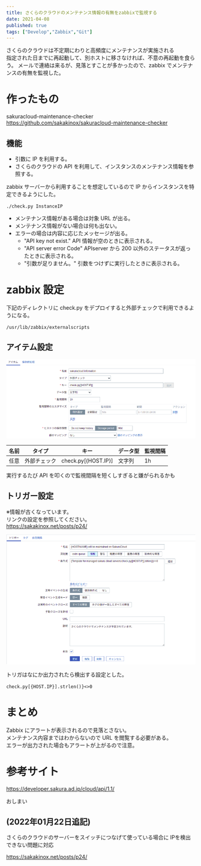 ```yaml
---
title: さくらのクラウドのメンテナンス情報の有無をzabbixで監視する
date: 2021-04-08
published: true
tags: ["Develop","Zabbix","Git"]
---
```


さくらのクラウドは不定期にわりと高頻度にメンテナンスが実施される  
指定された日までに再起動して、別ホストに移さなければ、不意の再起動を食らう。
メールで連絡は来るが、見落とすことが多かったので、zabbix でメンテナンスの有無を監視した。

# 作ったもの

sakuracloud-maintenance-checker  
https://github.com/sakakinox/sakuracloud-maintenance-checker

## 機能

- 引数に IP を利用する。
- さくらのクラウドの API を利用して、インスタンスのメンテナンス情報を参照する。

zabbix サーバーから利用することを想定しているので IP からインスタンスを特定できるようにした。

```shell
./check.py InstanceIP
```

- メンテナンス情報がある場合は対象 URL が出る。
- メンテナンス情報がない場合は何も出ない。
- エラーの場合は内容に応じたメッセージが出る。
  - "API key not exist." API 情報が空のときに表示される。
  - "API server error Code" APIserver から 200 以外のステータスが返ったときに表示される。
  - "引数が足りません。" 引数をつけずに実行したときに表示される。

# zabbix 設定

下記のディレクトリに check.py をデプロイすると外部チェックで利用できるようになる。

```
/usr/lib/zabbix/externalscripts
```

## アイテム設定

![アイテム設定](../image/p11/itemsettings.png)

| 名前 | タイプ       | キー                | データ型 | 監視間隔 |
| ---- | ------------ | ------------------- | -------- | -------- |
| 任意 | 外部チェック | check.py[{HOST.IP}] | 文字列   | 1h       |

実行するたび API を叩くので監視間隔を短くしすぎると嫌がられるかも

## トリガー設定
※情報が古くなっています。  
リンクの設定を参照してください。  
https://sakakinox.net/posts/p24/

![トリガ設定](../image/p11/triggersettings.png)

トリガはなにか出力されたら検出する設定とした。

```
check.py[{HOST.IP}].strlen()}<>0
```

# まとめ

Zabbix にアラートが表示されるので見落とさない。  
メンテナンス内容まではわからないので URL を閲覧する必要がある。  
エラーが出力された場合もアラートが上がるので注意。

# 参考サイト

https://developer.sakura.ad.jp/cloud/api/1.1/

おしまい

## (2022年01月22日追記)

さくらのクラウドのサーバーをスイッチにつなげて使っている場合に
IPを検出できない問題に対応

https://sakakinox.net/posts/p24/